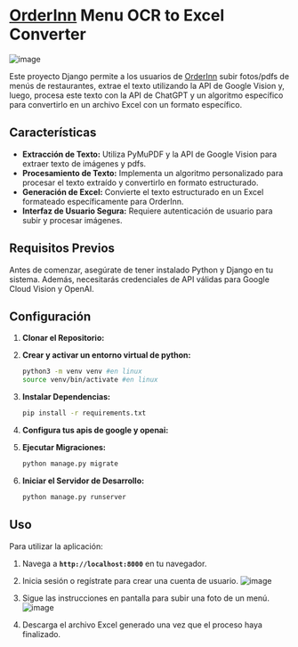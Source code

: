 # **[OrderInn](https://home.orderinn.com/) Menu OCR to Excel Converter**
![image](https://github.com/aritzjl/OrderInn-OCR-Public/assets/129123101/1cc4e19c-669b-448a-b26b-5b9c872e32d7)


Este proyecto Django permite a los usuarios de [OrderInn](https://home.orderinn.com/) subir fotos/pdfs de menús de restaurantes, extrae el texto utilizando la API de Google Vision y, luego, procesa este texto con la API de ChatGPT y un algoritmo específico para convertirlo en un archivo Excel con un formato específico.

## **Características**

- **Extracción de Texto:** Utiliza PyMuPDF y la API de Google Vision para extraer texto de imágenes y pdfs.
- **Procesamiento de Texto:** Implementa un algoritmo personalizado para procesar el texto extraído y convertirlo en formato estructurado.
- **Generación de Excel:** Convierte el texto estructurado en un Excel formateado específicamente para OrderInn.
- **Interfaz de Usuario Segura:** Requiere autenticación de usuario para subir y procesar imágenes.

## **Requisitos Previos**

Antes de comenzar, asegúrate de tener instalado Python y Django en tu sistema. Además, necesitarás credenciales de API válidas para Google Cloud Vision y OpenAI.

## **Configuración**

1. **Clonar el Repositorio:**
2. **Crear y activar un entorno virtual de python:**
    ```bash
    python3 -m venv venv #en linux
    source venv/bin/activate #en linux
    ```

3. **Instalar Dependencias:**
    
    ```bash
    pip install -r requirements.txt
    ```
    
4. **Configura tus apis de google y openai:**
5. **Ejecutar Migraciones:**
    
    ```bash
    python manage.py migrate
    ```
    
6. **Iniciar el Servidor de Desarrollo:**
    
    ```bash
    python manage.py runserver
    ```
    

## **Uso**

Para utilizar la aplicación:

1. Navega a **`http://localhost:8000`** en tu navegador.
2. Inicia sesión o regístrate para crear una cuenta de usuario.
![image](https://github.com/aritzjl/OrderInn-OCR-Public/assets/129123101/55ef46be-b66e-4de1-a2ec-04baff2772eb)


3. Sigue las instrucciones en pantalla para subir una foto de un menú.
![image](https://github.com/aritzjl/OrderInn-OCR-Public/assets/129123101/1cc4e19c-669b-448a-b26b-5b9c872e32d7)



4. Descarga el archivo Excel generado una vez que el proceso haya finalizado.
